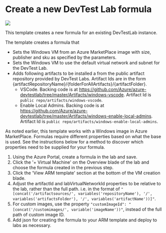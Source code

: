 # Create a new DevTest Lab formula

<a href="https://portal.azure.com/#create/Microsoft.Template/uri/https%3A%2F%2Fraw.githubusercontent.com%2FAzure%2Fazure-devtestlab%2Fmaster%2FARMTemplates%2F201-dtl-create-formula%2Fazuredeploy.json" target="_blank">
    <img src="http://azuredeploy.net/deploybutton.png"/>
</a>


This template creates a new formula for an existing DevTestLab instance.

The template creates a formula that 
- Sets the Windows VM from an Azure MarketPlace image with size, publisher and sku as specified by the parameters.
- Sets the Windows VM to use the default virtual network and subnet for the DevTest Lab.
- Adds following artifacts to be installed a from the public artifact repository provided by DevTest Labs.  Artifact Ids are in the form {artifactRepositoryName}/{folderForAllArtifacts}/{artifactFolder}.
  - VSCode.  Backing code is at https://github.com/Azure/azure-devtestlab/tree/master/Artifacts/windows-vscode.  Artifact Id is `public repo/artifacts/windows-vscode`.
  - Enable Local Admins.  Backing code is at https://github.com/Azure/azure-devtestlab/tree/master/Artifacts/windows-enable-local-admins.  Artifact Id is `public repo/artifacts/windows-enable-local-admins`.

As noted earlier, this template works with a Windows image in Azure MarketPlace.  Formulas require different properties based on what the base is used.  See the instructions below for a method to discover which properties need to be supplied for your formula.

1. Using the Azure Portal, create a formula in the lab and save.
2. Click the '+  Virtual Machine' on the Overview blade of the lab and choose the formula created in the previous step.
3. Click the 'View ARM template' section at the bottom of the VM creation blade.
4. Adjust the artifactId and labVirtualNetworkId properties to be relative to the lab, rather than the full path. i.e. in the format of `"[concat('/artifactsources/', variables('repositoryName'), '/', variables('artifactsFolder'), '/', variables('artifactName'))]"`.
5. For custom images, use the property `"customImageId": "[concat('/customimages/', variable('imageName'))"`, instead of the full path of custom image ID.
6. Add json for creating the formula to your ARM template and deploy to labs as necessary.
